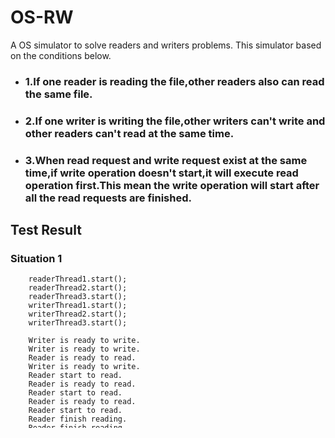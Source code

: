 # OS-RW
A OS simulator to solve readers and writers problems.
This simulator based on the conditions below.

* ### 1.If one reader is reading the file,other readers also  can read the same file.
* ### 2.If one writer is writing the file,other writers can't write and other readers can't read at the same time.
* ### 3.When read request and write request exist at the same time,if write operation doesn't start,it will execute read operation first.This mean the write operation will start after all the read requests are finished.

## Test Result

### Situation 1

        readerThread1.start();
        readerThread2.start();
        readerThread3.start();
        writerThread1.start();
        writerThread2.start();
        writerThread3.start();
        
        Writer is ready to write.
        Writer is ready to write.
        Reader is ready to read.
        Writer is ready to write.
        Reader start to read.
        Reader is ready to read.
        Reader start to read.
        Reader is ready to read.
        Reader start to read.
        Reader finish reading.
        Reader finish reading.
        Reader finish reading.
        Writer start to write.
        Writer finish writing.
        Writer start to write.
        Writer finish writing.
        Writer start to write.
        Writer finish writing.


### Situation 2

        readerThread1.start();
        writerThread1.start();
        readerThread2.start();
        writerThread2.start();
        readerThread3.start();
        writerThread3.start();
        
        Writer is ready to write.
        Writer is ready to write.
        Writer is ready to write.
        Writer start to write.
        Reader is ready to read.
        Reader is ready to read.
        Reader is ready to read.
        Writer finish writing.
        Reader start to read.
        Reader start to read.
        Reader start to read.
        Reader finish reading.
        Reader finish reading.
        Reader finish reading.
        Writer start to write.
        Writer finish writing.
        Writer start to write.
        Writer finish writing.
        

### Situation 3

        writerThread1.start();
        readerThread1.start();
        writerThread2.start();
        readerThread2.start();
        writerThread3.start();
        readerThread3.start();        
        
        Writer is ready to write.
        Writer is ready to write.
        Writer is ready to write.
        Reader is ready to read.
        Reader is ready to read.
        Reader start to read.
        Reader is ready to read.
        Reader start to read.
        Reader start to read.
        Reader finish reading.
        Reader finish reading.
        Reader finish reading.
        Writer start to write.
        Writer finish writing.
        Writer start to write.
        Writer finish writing.
        Writer start to write.
        Writer finish writing.


### Situation 4

        writerThread1.start();
        writerThread2.start();
        writerThread3.start();
        readerThread1.start();
        readerThread2.start();
        readerThread3.start();
        
        Writer is ready to write.
        Writer is ready to write.
        Writer is ready to write.
        Writer start to write.
        Reader is ready to read.
        Reader is ready to read.
        Reader is ready to read.
        Writer finish writing.
        Reader start to read.
        Reader start to read.
        Reader start to read.
        Reader finish reading.
        Reader finish reading.
        Reader finish reading.
        Writer start to write.
        Writer finish writing.
        Writer start to write.
        Writer finish writing.
